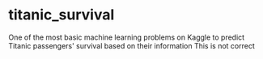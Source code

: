 # titanic_survival
One of the most basic machine learning problems on Kaggle to predict Titanic passengers' survival based on their information
This is not correct
